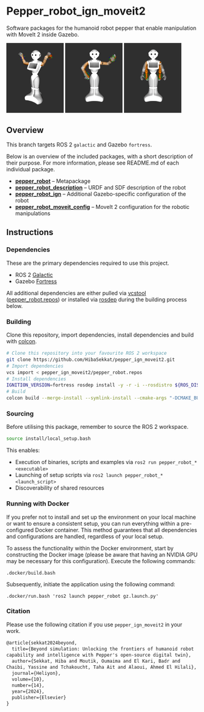 # Pepper_robot_ign_moveit2

Software packages for the humanoid robot pepper that enable manipulation with MoveIt 2 inside Gazebo. 
<p align="left" float="middle">
  <img width="30%" src="vid/readme1.gif" alt="Your First GIF"/>
  <img width="30%" src="vid/readme2.gif" alt="Your Second GIF"/>
  <img width="30%" src="vid/readme3.gif" alt="Your Third GIF"/>
</p>


## Overview

This branch targets ROS 2 `galactic` and Gazebo `fortress`.

Below is an overview of the included packages, with a short description of their purpose. For more information, please see README.md of each individual package.

- [**pepper_robot**](./pepper_robot) – Metapackage
- [**pepper_robot_description**](./pepper_robot_description) – URDF and SDF description of the robot
- [**pepper_robot_ign**](./pepper_robot_ign) – Additional Gazebo-specific configuration of the robot
- [**pepper_robot_moveit_config**](./pepper_robot_moveit_config) – MoveIt 2 configuration for the robotic manipulations

## Instructions

### Dependencies

These are the primary dependencies required to use this project.

- ROS 2 [Galactic](https://docs.ros.org/en/galactic/Installation.html)
- Gazebo [Fortress](https://gazebosim.org/docs/fortress)

All additional dependencies are either pulled via [vcstool](https://wiki.ros.org/vcstool) ([pepper_robot.repos](./pepper_robot.repos)) or installed via [rosdep](https://wiki.ros.org/rosdep) during the building process below.

### Building

Clone this repository, import dependencies, install dependencies and build with [colcon](https://colcon.readthedocs.io).

```bash
# Clone this repository into your favourite ROS 2 workspace
git clone https://github.com/HibaSekkat/pepper_ign_moveit2.git
# Import dependencies
vcs import < pepper_ign_moveit2/pepper_robot.repos
# Install dependencies
IGNITION_VERSION=fortress rosdep install -y -r -i --rosdistro ${ROS_DISTRO} --from-paths .
# Build
colcon build --merge-install --symlink-install --cmake-args "-DCMAKE_BUILD_TYPE=Release"
```

### Sourcing

Before utilising this package, remember to source the ROS 2 workspace.

```bash
source install/local_setup.bash
```

This enables:

- Execution of binaries, scripts and examples via `ros2 run pepper_robot_* <executable>`
- Launching of setup scripts via `ros2 launch pepper_robot_* <launch_script>`
- Discoverability of shared resources

### Running with Docker

If you prefer not to install and set up the environment on your local machine or want to ensure a consistent setup, you can run everything within a pre-configured Docker container. This method guarantees that all dependencies and configurations are handled, regardless of your local setup.

To assess the functionality within the Docker environment, start by constructing the Docker image (please be aware that having an NVIDIA GPU may be necessary for this configuration). Execute the following commands:

```
.docker/build.bash
```

Subsequently, initiate the application using the following command:

```
.docker/run.bash 'ros2 launch pepper_robot gz.launch.py'
```
### Citation
Please use the following citation if you use `pepper_ign_moveit2` in your work.

```
@article{sekkat2024beyond,
  title={Beyond simulation: Unlocking the frontiers of humanoid robot capability and intelligence with Pepper's open-source digital twin},
  author={Sekkat, Hiba and Moutik, Oumaima and El Kari, Badr and Chaibi, Yassine and Tchakoucht, Taha Ait and Alaoui, Ahmed El Hilali},
  journal={Heliyon},
  volume={10},
  number={14},
  year={2024},
  publisher={Elsevier}
}
```
